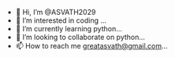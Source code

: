 - 👋 Hi, I’m @ASVATH2029
- 👀 I’m interested in coding ...
- 🌱 I’m currently learning python...
- 💞️ I’m looking to collaborate on python...
- 📫 How to reach me greatasvath@gmail.com...

<!---
ASVATH2029/ASVATH2029 is a ✨ special ✨ repository because its `README.md` (this file) appears on your GitHub profile.
You can click the Preview link to take a look at your changes.
--->

